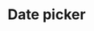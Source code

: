 ---
layout: pattern
categories: [patterns, date-picker]
title: Date picker
type: [sub-nav-item]
variations: true
permalink: /patterns/date-picker
overview: Lorem ipsum dolor sit amet, consectetur adipiscing elit, sed do eiusmod tempor incididunt ut labore et dolore magna aliqua. Interdum velit euismod in pellentesque. 
description: |
    
usa-link: "https://designsystem.digital.gov/components/date-picker"
specification: |
label: Appointment date
date-description: mm/dd/yyyy
#spec:

### Paths to view design and code... 
## designimg: can be used to show an image of the design until a coded version can be created. The htmlpath & csspath should be located in the pattens folder. Read more about creating coded components in /docs/creating-patterns 
# designimg: 
htmlpath: patterns/date-picker/date-picker-jk.md
csspath: patterns/date-picker/index.scss
---